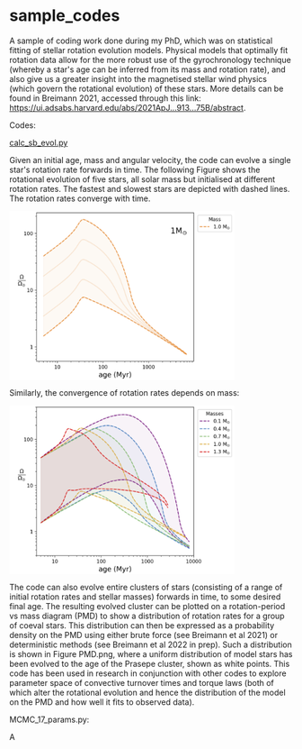 # sample_codes

A sample of coding work done during my PhD, which was on statistical fitting of stellar rotation evolution models. Physical models that optimally fit rotation data allow for the more robust use of the gyrochronology technique (whereby a star's age can be inferred from its mass and rotation rate), and also give us a greater insight into the magnetised stellar wind physics (which govern the rotational evolution) of these stars. More details can be found in Breimann 2021, accessed through this link: https://ui.adsabs.harvard.edu/abs/2021ApJ...913...75B/abstract. 


Codes:

<u>calc_sb_evol.py</u>

Given an initial age, mass and angular velocity, the code can evolve a single star's rotation rate forwards in time. The following Figure shows the rotational evolution of five stars, all solar mass but initialised at different rotation rates. The fastest and slowest stars are depicted with dashed lines.  The rotation rates converge with time. 

<img style='vertical-align:middle;' src="rotation_convergence.png" alt="drawing" width="400"/> 

Similarly, the convergence of rotation rates depends on mass:

<img style='vertical-align:middle;' src="mass_convergence.png" alt="drawing" width="400"/> 

The code can also evolve entire clusters of stars (consisting of a range of initial rotation rates and stellar masses) forwards in time, to some desired final age. The resulting evolved cluster can be plotted on a rotation-period vs mass diagram (PMD) to show a distribution of rotation rates for a group of coeval stars. This distribution can then be expressed as a probability density on the PMD using either brute force (see Breimann et al 2021) or deterministic methods (see Breimann et al 2022 in prep). Such a distribution is shown in Figure PMD.png, where a uniform distribution of model stars has been evolved to the age of the Prasepe cluster, shown as white points. This code has been used in research in conjunction with other codes to explore parameter space of convective turnover times and torque laws (both of which alter the rotational evolution and hence the distribution of the model on the PMD and how well it fits to observed data). 


MCMC_17_params.py: 

A 
